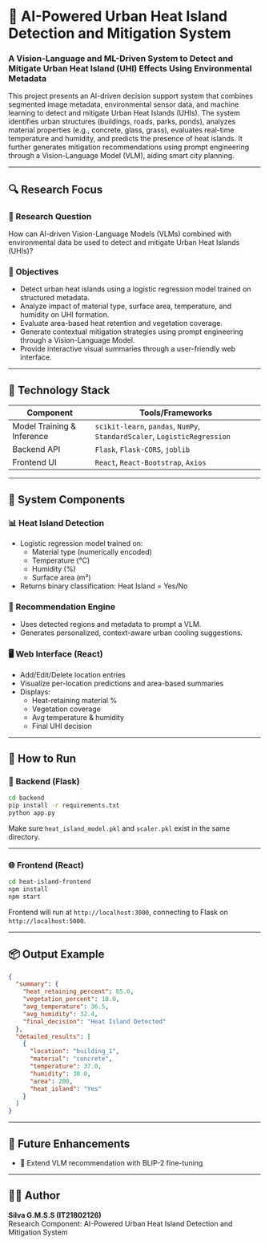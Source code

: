# 🌇 AI-Powered Urban Heat Island Detection and Mitigation System

### A Vision-Language and ML-Driven System to Detect and Mitigate Urban Heat Island (UHI) Effects Using Environmental Metadata

This project presents an AI-driven decision support system that combines segmented image metadata, environmental sensor data, and machine learning to detect and mitigate Urban Heat Islands (UHIs). The system identifies urban structures (buildings, roads, parks, ponds), analyzes material properties (e.g., concrete, glass, grass), evaluates real-time temperature and humidity, and predicts the presence of heat islands. It further generates mitigation recommendations using prompt engineering through a Vision-Language Model (VLM), aiding smart city planning.

---

## 🔍 Research Focus

### 📌 Research Question

How can AI-driven Vision-Language Models (VLMs) combined with environmental data be used to detect and mitigate Urban Heat Islands (UHIs)?

### 🎯 Objectives

- Detect urban heat islands using a logistic regression model trained on structured metadata.
- Analyze impact of material type, surface area, temperature, and humidity on UHI formation.
- Evaluate area-based heat retention and vegetation coverage.
- Generate contextual mitigation strategies using prompt engineering through a Vision-Language Model.
- Provide interactive visual summaries through a user-friendly web interface.

---

## 🧠 Technology Stack

| Component                      | Tools/Frameworks                                                              |
|-------------------------------|-------------------------------------------------------------------------------|
| Model Training & Inference     | `scikit-learn`, `pandas`, `NumPy`, `StandardScaler`, `LogisticRegression`     |
| Backend API                    | `Flask`, `Flask-CORS`, `joblib`                                               |
| Frontend UI                    | `React`, `React-Bootstrap`, `Axios`                                           |

---

## 🧪 System Components

### 📊 Heat Island Detection
- Logistic regression model trained on:
  - Material type (numerically encoded)
  - Temperature (°C)
  - Humidity (%)
  - Surface area (m²)
- Returns binary classification: Heat Island = Yes/No

### 🧠 Recommendation Engine
- Uses detected regions and metadata to prompt a VLM.
- Generates personalized, context-aware urban cooling suggestions.

### 🖥️ Web Interface (React)
- Add/Edit/Delete location entries
- Visualize per-location predictions and area-based summaries
- Displays:
  - Heat-retaining material %
  - Vegetation coverage
  - Avg temperature & humidity
  - Final UHI decision

---

## 🚀 How to Run

### 🔧 Backend (Flask)

```bash
cd backend
pip install -r requirements.txt
python app.py
```

Make sure `heat_island_model.pkl` and `scaler.pkl` exist in the same directory.

---

### 🌐 Frontend (React)

```bash
cd heat-island-frontend
npm install
npm start
```

Frontend will run at `http://localhost:3000`, connecting to Flask on `http://localhost:5000`.

---

## 📦 Output Example

```json
{
  "summary": {
    "heat_retaining_percent": 85.0,
    "vegetation_percent": 10.0,
    "avg_temperature": 36.5,
    "avg_humidity": 32.4,
    "final_decision": "Heat Island Detected"
  },
  "detailed_results": [
    {
      "location": "building_1",
      "material": "concrete",
      "temperature": 37.0,
      "humidity": 30.0,
      "area": 200,
      "heat_island": "Yes"
    }
  ]
}
```

---

## 📌 Future Enhancements

- 🧠 Extend VLM recommendation with BLIP-2 fine-tuning

---

## 👨‍💻 Author

**Silva G.M.S.S (IT21802126)**  
Research Component: AI-Powered Urban Heat Island Detection and Mitigation System

